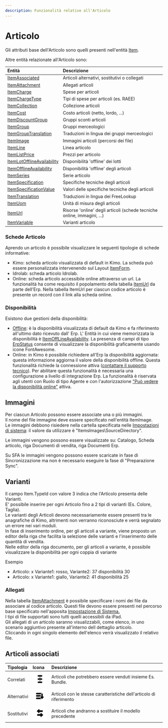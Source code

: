 ```yaml
---
description: Funzionalità relative all'Articolo
---
```


# Articolo

Gli attributi base dell'Articolo sono quelli presenti nell'entità [Item](../../integrazione/database-schema/item.md).

Altre entità relazionate all'Articolo sono:

| Entità | Descrizione |
| :--- | :--- |
| [ItemAssociated](../../integrazione/database-schema/itemassociated.md) | Articoli alternativi, sostitutivi o collegati |
| [ItemAttachment](../../integrazione/database-schema/itemattachment.md) | Allegati articoli |
| [ItemCharge](../../integrazione/database-schema/itemcharge.md) | Spese per articoli |
| [ItemChargeType](../../integrazione/database-schema/itemchargetype.md) | Tipi di spese per articoli \(es. RAEE\) |
| [ItemCollection](../../integrazione/database-schema/itemcollection.md) | Collezione articoli |
| [ItemCost](../../integrazione/database-schema/itemcost.md) | Costo articoli \(netto, lordo, ...\) |
| [ItemDiscountGroup](../../integrazione/database-schema/itemdiscountgroup.md) | Gruppi sconti articoli |
| [ItemGroup](../../integrazione/database-schema/itemgroup.md) | Gruppi merceologici |
| [ItemGroupTranslation](../../integrazione/database-schema/itemgrouptranslation.md) | Traduzioni in lingua dei gruppi merceologici |
| [ItemImage](../../integrazione/database-schema/itemimage.md) | Immagini articoli \(percorsi dei file\) |
| [ItemLine](../../integrazione/database-schema/itemline.md) | Linea articolo |
| [ItemListPrice](../../integrazione/database-schema/itemlistprice.md) | Prezzi per articolo |
| [ItemLotOfflineAvailability](../../integrazione/database-schema/itemlotofflineavailability.md) | Disponibilità 'offline' dei lotti |
| [ItemOfflineAvailability](../../integrazione/database-schema/itemofflineavailability.md) | Disponibilità 'offline' degli articoli |
| [ItemSeries](../../integrazione/database-schema/itemseries.md) | Serie articolo |
| [ItemSpecification](../../integrazione/database-schema/itemspecification.md) | Specifiche tecniche degli articoli |
| [ItemSpecificationValue](../../integrazione/database-schema/itemspecificationvalue.md) | Valori delle specifiche tecniche degli articoli |
| [ItemTranslation](../../integrazione/database-schema/itemtranslation.md) | Traduzioni in lingua dei FreeLookup |
| [ItemUom](../../integrazione/database-schema/itemuom.md) | Unità di misura degli articoli |
| [ItemUrl](../../integrazione/database-schema/itemurl.md) | Risorse 'online' degli articoli \(schede tecniche online, immagini, ...\) |
| [ItemVariable](../../integrazione/database-schema/itemvariable.md) | Varianti articolo |

### Schede Articolo

Aprendo un articolo è possibile visualizzare le seguenti tipologie di schede informative:

* Kimo: scheda articolo visualizzata di default in Kimo. La scheda può essere personalizzata intervenendo sul Layout [ItemForm](../../interfaccia-utente/sfa/layout/list/itemformcontext.md).
* Idrolab: scheda articolo Idrolab.
* Online: scheda articolo accessibile online attraverso un url. La funzionalità ha come requisito il popolamento della tabella [ItemUrl](../../integrazione/database-schema/itemurl.md) da parte dell'Erp. Nella tabella ItemUrl per ciascun codice articolo è presente un record con il link alla scheda online.

### Disponibilità

Esistono due gestioni della disponibilità:  

* [Offline](../../integrazione/database-schema/itemofflineavailability.md): è la disponibilità visualizzata di default da Kimo e fa riferimento all'ultimo dato ricevuto dall' Erp. L' Entità in cui viene memorizzata la disponibilità è [ItemOffLineAvailability](../../integrazione/database-schema/itemofflineavailability.md). La presenza di campi di tipo [ErpStatus](../../impostazioni/stati-erp.md) consente di visualizzare la disponibilità graficamente usando icone FontAwesome. 
* Online: in Kimo è possibile richiedere all'Erp la disponibilità aggiornata: questa informazione aggiorna il valore della disponibilità offline. Questa funzionalità richiede la connessione attiva \([contattare il supporto tecnico](../crm/contatti.md)\).  Per abilitare questa funzionalità è necessaria una configurazione a livello di integrazione Erp. La funzionalità è riservata agli utenti con Ruolo di tipo Agente  e con l'autorizzazione ["Può vedere la disponibilità online"](../../impostazioni/ruoli.md#definizione-di-un-ruolo-per-agenti) attiva.

## Immagini

Per ciascun Articolo possono essere associate una o più immagini.  
Il nome del file immagine deve essere specificato nell'entità ItemImage.  
Le immagini debbono risiedere nella cartella specificata nelle [Impostazioni di sistema](../../impostazioni/impostazioni-di-sistema.md#impostazioni-itemsimage): il valore da utilizzare è "ItemsImages\SourceDirectory".

Le immagini vengono possono essere visualizzate su: Catalogo, Scheda articolo, riga Documenti di vendita, riga Documenti Erp.

Su SFA le immagini vengono possono essere scaricate in fase di Sincronizzazione ma non è necessario eseguire la fase di "Preparazione Sync".

## Varianti

Il campo Item.TypeId con valore 3 indica che l'Articolo presenta delle Varianti.  
E' possibile inserire per ogni Articolo fino a 2 tipi di varianti \(Es. Colore, Taglia\).  
Le varianti degli Articoli devono necessariamente essere presenti tra le anagrafiche di Kimo, altrimenti non verranno riconosciute e verrà segnalato un errore nei vari moduli.  
In fase di inserimento ordine, per gli articoli a variante, viene proposto un editor della riga che facilita la selezione delle varianti e l'inserimento delle quantità di vendita.  
Nelle editor della riga documento, per gli articoli a variante, è possibile visualizzare la disponibilità per ogni coppia di variante  
  
Esempio

* Articolo: x Variante1: rosso, Variante2: 37 disponibilità 30
* Articolo: x Variante1: giallo, Variante2: 41 disponibilità 25

### Allegati

Nella tabella [ItemAttachment](../../integrazione/database-schema/itemattachment.md) è possibile specificare i nomi dei file da associare al codice articolo. Questi file devono essere presenti nel percorso base specificato nell'apposita [Impostazione di Sistema.](../../impostazioni/impostazioni-di-sistema.md#impostazioni-filetypeid)  
I tipi di file supportati sono tutti quelli accessibili da iPad.  
Gli allegati di un articolo saranno visualizzabili, come elenco, in uno scenario aggiuntivo presente all'interno dell dettaglio articolo.  
Cliccando in ogni singolo elemento dell'elenco verrà visualizzato il relativo file.

## Articoli associati

| Tipologia | Icona | Descrizione |
| :--- | :--- | :--- |
| Correlati |  ![](../../.gitbook/assets/relateditems-2x%20%281%29.png)  | Articoli che potrebbero essere venduti insieme Es. Bundle. |
| Alternativi | ![](../../.gitbook/assets/alternativeitems-2x.png) | Articoli con le stesse caratteristiche dell'articolo di riferimento |
| Sostitutivi |  ![](../../.gitbook/assets/substitutiveitems-2x.png)  |   Articoli che andranno a sostituire il modello precedente |

